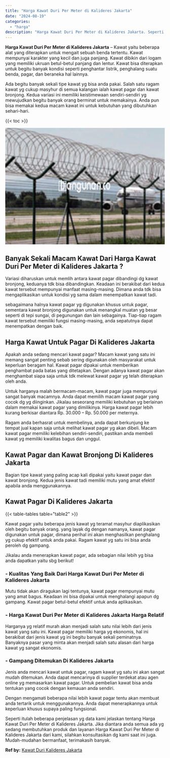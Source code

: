 ```yaml
---
title: "Harga Kawat Duri Per Meter di Kalideres Jakarta"
date: "2024-08-19"
categories: 
  - "harga"
description: "Harga Kawat Duri Per Meter di Kalideres Jakarta. Seperti itulah beberapa penjelasan yg data kami jelaskan tentang Harga Kawat Duri Per Meter di Kalideres Jak..."
---
```


**Harga Kawat Duri Per Meter di Kalideres Jakarta** – Kawat yaitu beberapa alat yang diterapkan untuk mengait sebuah benda tertentu. Kawat mempunyai karakter yang kecil dan juga panjang. Kawat dibikin dari logam yang memiliki ukruan betul-betul panjang dan lentur. Kawat bisa diterapkan untuk begitu banyak kondisi seperti penghantar listrik, penghalang suatu benda, pagar, dan beraneka hal lainnya.

Ada begitu banyak sekali tipe kawat yg bisa anda pakai. Salah satu ragam kawat yg cukup masyhur di semua kalangan ialah kawat pagar dan kawat bronjong. Kedua variasi ini memiliki keistimewaan sendiri-sendiri yg mewujudkan begitu banyak orang berminat untuk memakainya. Anda pun bisa memakai kedua macam kawat ini untuk kebutuhan yang dibutuhkan sehari-hari.

{{< toc >}}

![Harga Kawat Duri Per Meter di Kalideres Jakarta](/images/jual-kawat-murah35.png)

## Banyak Sekali Macam Kawat Dari Harga Kawat Duri Per Meter di Kalideres Jakarta ?

Variasi diharuskan untuk memlih antara kawat pagar dibandingi dg kawat bronjong, keduanya tdk bisa dibandingkan. Keadaan ini berakibat dari kedua kawat tersebut mempunyai manfaat masing-masing. Dimana anda tdk bisa mengaplikasikan untuk kondisi yg sama dalam menempatkan kawat tadi.

sebagaimana halnya kawat pagar yg digunakan khusus untuk pagar, sementara kawat bronjong digunakan untuk menangkal muatan yg besar seperti di tepi sungai, di pegunungan dan lain sebagainya. Tiap-tiap ragam kawat tersebut memiliki fungsi masing-masing, anda sepatutnya dapat menempatkan dengan baik.

## Harga Kawat Untuk Pagar Di Kalideres Jakarta

Apakah anda sedang mencari kawat pagar? Macam kawat yang satu ini memang sangat penting sebab sering digunakan oleh masyarakat untuk keperluan beragam hal. Kawat pagar dipakai untuk memberikan penghambat pada batas yang ditetapkan. Dengan adanya kawat pagar akan menghambat siapa saja untuk tdk melewat kawat pagar yg telah diterapkan oleh anda.

Untuk harganya malah bermacam-macam, kawat pagar juga mempunyai sangat banyak macamnya. Anda dapat memilih macam kawat pagar yang cocok dg yg diinginkan. Jikalau seseorang memiliki kebutuhan yg berlainan dalam memakai kawat pagar yang dimilikinya. Harga kawat pagar lebih kurang berkisar diantara Rp. 30.000 – Rp. 50.000 per meternya.

Ragam anda berhasrat untuk membelinya, anda dapat berkunjung ke tempat jual kapan saja untuk melihat kawat pagar yg akan dibeli. Macam kawat pagar memiliki kelebihan sendiri-sendiri, pastikan anda membeli kawat yg memiliki kwalitas bagus dan unggul.

## Kawat Pagar dan Kawat Bronjong Di Kalideres Jakarta

Bagian tipe kawat yang paling acap kali dipakai yaitu kawat pagar dan kawat bronjong. Kedua jenis kawat tadi memiliki mutu yang amat efektif apabila anda menggunakannya.

## Kawat Pagar Di Kalideres Jakarta

{{< table-tables table="table2" >}}

Kawat pagar yaitu beberapa jenis kawat yg teramat masyhur diaplikasikan oleh begitu banyak orang. yang layak dg dengan namanya, kawat pagar digunakan untuk pagar, dimana perihal ini akan menghasilkan penghalang yg cukup efektif untuk anda pakai. Ragam kawat yg satu ini bisa anda peroleh dg gampang.

Jikalau anda menerapkan kawat pagar, ada sebagian nilai lebih yg bisa anda dapatkan yaitu sbg berikut!

### \- Kualitas Yang Baik Dari Harga Kawat Duri Per Meter di Kalideres Jakarta

Mutu tidak akan diragukan lagi tentunya, kawat pagar mempunyai mutu yang amat bagus. Keadaan ini bisa dipakai untuk menghalangi apapun dg gampang. Kawat pagar betul-betul efektif untuk anda aplikasikan.

### \- Harga Kawat Duri Per Meter di Kalideres Jakarta Harga Relatif

Harganya yg relatif murah akan menjadi salah satu nilai lebih dari jenis kawat yang satu ini. Kawat pagar memiliki harga yg ekonomis, hal ini berakibat dari jenis kawat yg ini begitu banyak sekali peminatnya. Banyaknya pasar yang minta akan menjadi salah satu alasan dari harga kawat yg sangat ekonomis.

### \- Gampang Ditemukan Di Kalideres Jakarta

Jenis anda mencari kawat untuk pagar, ragam kawat yg satu ini akan sangat mudah ditemukan. Anda dapat mencarinya di supplier terdekat atau agen online yg memasarkan kawat pagar. Untuk pembelian kawat bisa anda tentukan yang cocok dengan kemauan anda sendiri.

Dengan mengamati beberapa nilai lebih kawat pagar tentu akan membuat anda tertarik untuk menggunakannya. Anda dapat menerapkannya untuk keperluan khusus supaya paling fungsional.

Seperti itulah beberapa penjelasan yg data kami jelaskan tentang Harga Kawat Duri Per Meter di Kalideres Jakarta. Jika diantara anda semua ada yg sedang membutuhkan produk dan layanan Harga Kawat Duri Per Meter di Kalideres Jakarta dari kami, silahkan konsultasikan dg kami saat ini juga. Mudah-mudahan bermanfaat, terimakasih banyak.

**Ref by:** [Kawat Duri Kalideres Jakarta](https://id.wikipedia.org/wiki/Kawat)
